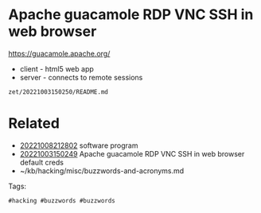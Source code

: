 # Apache guacamole RDP VNC SSH in web browser
https://guacamole.apache.org/
- client - html5 web app
- server - connects to remote sessions

` zet/20221003150250/README.md `

# Related

- [20221008212802](/zet/20221008212802/README.md) software program
- [20221003150249](/zet/20221003150249/README.md) Apache guacamole RDP VNC SSH in web browser default creds
- ~/kb/hacking/misc/buzzwords-and-acronyms.md

Tags:

    #hacking #buzzwords #buzzwords 
